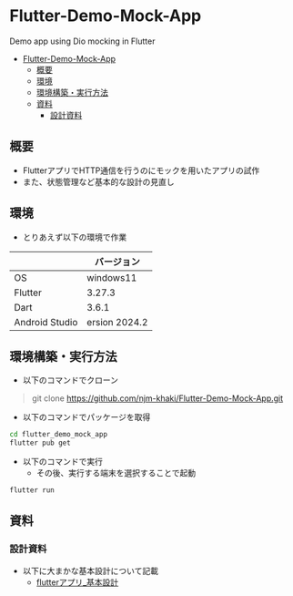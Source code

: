 # Flutter-Demo-Mock-App

Demo app using Dio mocking in Flutter

- [Flutter-Demo-Mock-App](#flutter-demo-mock-app)
  - [概要](#概要)
  - [環境](#環境)
  - [環境構築・実行方法](#環境構築実行方法)
  - [資料](#資料)
    - [設計資料](#設計資料)

## 概要

- FlutterアプリでHTTP通信を行うのにモックを用いたアプリの試作
- また、状態管理など基本的な設計の見直し

## 環境

- とりあえず以下の環境で作業

||バージョン|
|--|--|
|OS|windows11|
|Flutter|3.27.3|
|Dart|3.6.1|
|Android Studio|ersion 2024.2|

## 環境構築・実行方法

- 以下のコマンドでクローン

> git clone https://github.com/njm-khaki/Flutter-Demo-Mock-App.git

- 以下のコマンドでパッケージを取得

```bash
cd flutter_demo_mock_app
flutter pub get
```

- 以下のコマンドで実行
  - その後、実行する端末を選択することで起動

```bash
flutter run
```

## 資料

### 設計資料

- 以下に大まかな基本設計について記載
    - [flutterアプリ_基本設計](./documents/flutterアプリ_基本設計.md)